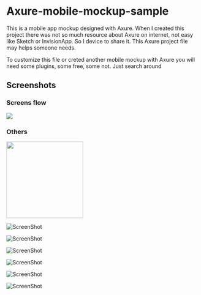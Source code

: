 # Axure-mobile-mockup-sample

This is a mobile app mockup designed with Axure. When I created this project there was not so much resource about Axure on internet, not easy like Sketch or InvisionApp. So I device to share it. This Axure project file may helps someone needs. 

To customize this file or creted another mobile mockup with Axure you will need some plugins, some free, some not. Just search around

## Screenshots

### Screens flow

<img src="/screenshots/ev8.png" style="text-align:center" >


### Others
<img src="/screenshots/ev1.png" style="display:block; text-align:center;" width="200">


![ScreenShot](/screenshots/ev2.png)


![ScreenShot](/screenshots/ev3.png)


![ScreenShot](/screenshots/ev4.png)


![ScreenShot](/screenshots/ev5.png)


![ScreenShot](/screenshots/ev6.png)


![ScreenShot](/screenshots/ev7.png)


